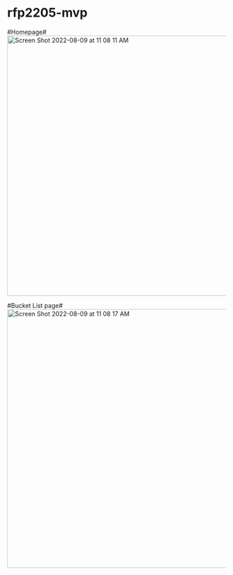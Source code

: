 # rfp2205-mvp

#Homepage#
<img width="600" alt="Screen Shot 2022-08-09 at 11 08 11 AM" src="https://user-images.githubusercontent.com/100883305/183727815-803e7ef6-c19e-48f8-897a-373f0b5dc77c.png">

#Bucket List page#
<img width="597" alt="Screen Shot 2022-08-09 at 11 08 17 AM" src="https://user-images.githubusercontent.com/100883305/183727739-921cbdf8-2347-41f8-a419-0d892d46fdd7.png">
